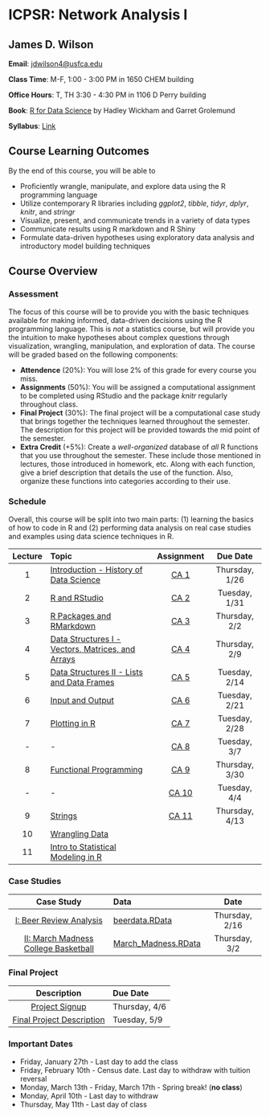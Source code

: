 # ICPSR: Network Analysis I

## James D. Wilson

**Email**: jdwilson4@usfca.edu

**Class Time**: M-F, 1:00 - 3:00 PM in 1650 CHEM building

**Office Hours**: T, TH 3:30 - 4:30 PM in 1106 D Perry building

**Book**: [R for Data Science](http://r4ds.had.co.nz/index.html) by Hadley Wickham and Garret Grolemund

**Syllabus**: [Link](https://github.com/jdwilson4/Network-Analysis-I/blob/master/Syllabus_Network_Analtyics.pdf)

## Course Learning Outcomes

By the end of this course, you will be able to

- Proficiently wrangle, manipulate, and explore data using the R programming language
- Utilize contemporary R libraries including *ggplot2*, *tibble*, *tidyr*, *dplyr*, *knitr*, and *stringr*
- Visualize, present, and communicate trends in a variety of data types
- Communicate results using R markdown and R Shiny
- Formulate data-driven hypotheses using exploratory data analysis and introductory model building techniques

## Course Overview

### Assessment

The focus of this course will be to provide you with the basic techniques available for making informed, data-driven decisions using the R programming language. This is *not* a statistics course, but will provide you the intuition to make hypotheses about complex questions through visualization, wrangling, manipulation, and exploration of data. The course will be graded based on the following components:

- **Attendence** (20%): You will lose 2% of this grade for every course you miss.
- **Assignments** (50%): You will be assigned a computational assignment to be completed using RStudio and the package *knitr* regularly throughout class. 
- **Final Project** (30%): The final project will be a computational case study that brings together the techniques learned throughout the semester. The description for this project will be provided towards the mid point of the semester.
- **Extra Credit** (+5%): Create a *well-organized* database of *all* R functions that you use throughout the semester. These include those mentioned in lectures, those introduced in homework, etc. Along with each function, give a brief description that details the use of the function. Also, organize these functions into categories according to their use.

### Schedule

Overall, this course will be split into two main parts: (1) learning the basics of how to code in R and (2) performing data analysis on real case studies and examples using data science techniques in R.

| Lecture | Topic | Assignment | Due Date |
|:---: | :---  | :---:  | :---:  |
| 1    | [Introduction - History of Data Science](https://github.com/jdwilson4/Intro-Data-Science-2017/blob/master/Lectures/Lecture%201%20Introduction.pdf) | [CA 1](https://github.com/jdwilson4/Intro-Data-Science-2017/blob/master/Assignments/Assignment1.pdf) | Thursday, 1/26|
| 2    | [R and RStudio](https://github.com/jdwilson4/Intro-Data-Science-2017/blob/master/Lectures/Lecture%202%20R%20and%20RStudio.pdf)| [CA 2](https://github.com/jdwilson4/Intro-Data-Science-2017/blob/master/Assignments/Assignment2.pdf) | Tuesday, 1/31|
| 3    | [R Packages and RMarkdown](https://github.com/jdwilson4/Intro-Data-Science-2017/blob/master/Lectures/Lecture%203%20R%20Markdown.pdf)   | [CA 3](https://github.com/jdwilson4/Intro-Data-Science-2017/blob/master/Assignments/Assignment3.pdf)| Thursday, 2/2|
| 4    | [Data Structures I - Vectors, Matrices, and Arrays](https://github.com/jdwilson4/Intro-Data-Science-2017/blob/master/Lectures/Lecture%204%20Data%20Structures%20I.pdf) | [CA 4](https://github.com/jdwilson4/Intro-Data-Science-2017/blob/master/Assignments/Assignment4.pdf)| Thursday, 2/9|
| 5    | [Data Structures II - Lists and Data Frames](https://github.com/jdwilson4/Intro-Data-Science-2017/blob/master/Lectures/Lecture%205%20Data%20Structures%20II.pdf) | [CA 5](https://github.com/jdwilson4/Intro-Data-Science-2017/blob/master/Assignments/Assignment5.pdf)| Tuesday, 2/14 |
| 6    | [Input and Output](https://github.com/jdwilson4/Intro-Data-Science-2017/blob/master/Lectures/Lecture%206%20Input%20and%20Output.pdf) | [CA 6](https://github.com/jdwilson4/Intro-Data-Science-2017/blob/master/Assignments/Assignment6.pdf) | Tuesday, 2/21|
| 7   | [Plotting in R](https://github.com/jdwilson4/Intro-Data-Science-2017/blob/master/Lectures/Lecture%207%20Plotting%20in%20R.pdf) | [CA 7](https://github.com/jdwilson4/Intro-Data-Science-2017/blob/master/Assignments/Assignment7.pdf)| Tuesday, 2/28 |
| -   |  -  |  [CA 8](https://github.com/jdwilson4/Intro-Data-Science-2017/blob/master/Assignments/Assignment8.pdf) | Tuesday, 3/7 |
| 8   | [Functional Programming](https://github.com/jdwilson4/Intro-Data-Science-2017/blob/master/Lectures/Lecture%208%20Functional%20Programming.pdf)| [CA 9](https://github.com/jdwilson4/Intro-Data-Science-2017/blob/master/Assignments/Assignment9.pdf)| Thursday, 3/30| 
| -   |  -  |  [CA 10](https://github.com/jdwilson4/Intro-Data-Science-2017/blob/master/Assignments/Assignment10.pdf) |Tuesday, 4/4|
| 9  | [Strings](https://github.com/jdwilson4/Intro-Data-Science-2017/blob/master/Lectures/Lecture%209%20Strings.pdf) |[CA 11](https://github.com/jdwilson4/Intro-Data-Science-2017/blob/master/Assignments/Assignment11.pdf) | Thursday, 4/13 |
| 10 | [Wrangling Data](https://github.com/jdwilson4/Intro-Data-Science-2017/blob/master/Lectures/Lecture%2010%20Wrangling%20Data.pdf) | | |
| 11 | [Intro to Statistical Modeling in R](https://github.com/jdwilson4/Intro-Data-Science-2017/blob/master/Lectures/Lecture%2011%20Intro%20to%20Statistical%20Modeling.pdf) | | | 


### Case Studies
| Case Study | Data | Date |
|:---: | :---  | :---:  |
|[I: Beer Review Analysis](https://github.com/jdwilson4/Intro-Data-Science-2017/blob/master/Code_Demonstrations/Case%20Study%201/Beer_Analysis.pdf) | [beerdata.RData](https://github.com/jdwilson4/Intro-Data-Science-2017/blob/master/Code_Demonstrations/Case%20Study%201/beer.data.RData) | Thursday, 2/16| 
|[II: March Madness College Basketball](https://github.com/jdwilson4/Intro-Data-Science-2017/blob/master/Code_Demonstrations/Case%20Study%202/March_Madness.pdf)| [March_Madness.RData](https://github.com/jdwilson4/Intro-Data-Science-2017/blob/master/Data/March_Madness.RData)| Thursday, 3/2|


### Final Project
| Description | Due Date |
|:---: | :---  |
|[Project Signup](https://docs.google.com/spreadsheets/d/1pIAeZ1W5OENRyHbpfZgxKFzmGOtRNT2XkPkCQpjhzHI/edit?usp=sharing) | Thursday, 4/6 |
|[Final Project Description](https://github.com/jdwilson4/Intro-Data-Science-2017/blob/master/Assignments/Final_Project.pdf) | Tuesday, 5/9 |


### Important Dates

- Friday, January 27th - Last day to add the class
- Friday, February 10th - Census date. Last day to withdraw with tuition reversal
- Monday, March 13th - Friday, March 17th - Spring break! (**no class**)
- Monday, April 10th - Last day to withdraw
- Thursday, May 11th - Last day of class
